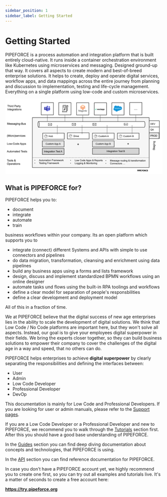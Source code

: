 ```yaml
---
sidebar_position: 1
sidebar_label: Getting Started
---
```


# Getting Started

PIPEFORCE is a process automation and integration platform that is built entirely cloud-native. It runs inside a container orchestration environment like Kubernetes using microservices and messaging. Designed ground-up that way. It covers all aspects to create modern and best-of-breed enterprise solutions. It helps to create, deploy and operate digital services, workflow apps, and data mappings across the entire journey from planning and discussion to implementation, testing and life-cycle management. Everything on a single platform using low-code and custom microservices.

![](img/pipeforce-overview.png)

## What is PIPEFORCE for?

PIPEFORCE helps you to:

- document
- integrate
- automate
- train

business workflows within your company. Its an open platform which supports you to

- integrate (connect) different Systems and APIs with simple to use connectors and pipelines
- do data migration, transformation, cleansing and enrichment using data pipelines
- build any business apps using a forms and lists framework
- design, discuss and implement standardized BPMN workflows using an online designer
- automate tasks und flows using the built-in RPA toolings and workflows
- define a clear model for separation of people's responsbilities 
- define a clear development and deployment model 

All of this in a fraction of time.

We at PIPEFORCE believe that the digital success of new age enterprises lies in the ability to scale the development of digital solutions. We think that Low Code / No Code platforms are important here, but they won't solve all aspects. Instead, our goal is to give your employees digital superpower in their fields. We bring the experts closer together, so they can build business solutions to empower their company to cover the challenges of the digital age in a way and speed, that no others can do.

PIPEFORCE helps enterprises to achieve **digital superpower** by clearly separating the responsibilities and defining the interfaces between:

- User
- Admin
- Low Code Developer
- Professional Developer
- DevOp

This documentation is mainly for Low Code and Professional Developers. If you are looking for user or admin manuals, please refer to the [Support pages](https://logabit.atlassian.net/servicedesk/customer/portals).

If you are a Low Code Developer or a Professional Developer and new to PIPEFORCE, we recommend you to walk through the [Tutorials](tutorials/basics) section first. After this you should have a good base understanding of PIPEFORCE.

In the [Guides](guides/command) section you can find deep diving documentation about concepts and technologies, that PIPEFORCE is using.

In the [API](api/commands) section you can find reference documentation for PIPEFORCE.

In case you don't have a PIPEFORCE account yet, we highly recommend you to create one first, so you can try out all examples and tutorials live. It's a matter of seconds to create a free account here:

 **https://try.pipeforce.org**
